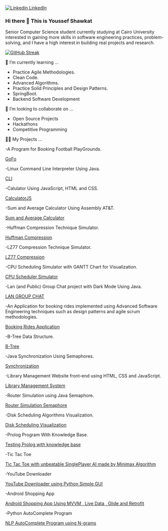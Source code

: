 [![Linkedin](https://i.stack.imgur.com/gVE0j.png) LinkedIn](https://www.linkedin.com/in/youssef-shawkat-826250138/)
&nbsp;
### Hi there 👋 This is Youssef Shawkat

Senior Computer Science student currently studying at Cairo University interested in gaining more skills in software engineering practices, problem-solving, and I have a high interest in building real projects and research.

[![GitHub Streak](https://github-readme-streak-stats.herokuapp.com?user=youssefshawkat&theme=dark&date_format=M%20j%5B%2C%20Y%5D)](https://git.io/streak-stats)



🌱 I’m currently learning ...

- Practice Agile Methodologies.
- Clean Code.
- Advanced Algorithms.
- Practice Solid Principles and Design Patterns.
- SpringBoot.
- Backend Software Development 

👯 I’m looking to collaborate on ...

- Open Source Projects
- Hackathons
- Competitive Programming


👨‍💻 My Projects ...

-A Program for Booking Football PlayGrounds.

<p><a href="https://github.com/youssefshawkat/GoFo">GoFo</a></p>

-Linux Command Line Interpreter Using Java.

<p><a href="https://github.com/youssefshawkat/CLI">CLI</a></p>

-Calulator Using JavaScript, HTML and CSS.

<p><a href="https://github.com/youssefshawkat/CalculatorJS">CalculatorJS</a></p>

-Sum and Average Calculator Using Assembly AT&T.

<p><a href="https://github.com/youssefshawkat/Assembly">Sum and Average Calculator</a></p>

-Huffman Compression Technique Simulator.

<p><a href="https://github.com/youssefshawkat/HuffmanCompression">Huffman Compression</a></p>

-LZ77 Compression Technique Simulator.

<p><a href="https://github.com/youssefshawkat/LZ77Compression">LZ77 Compression</a></p>

-CPU Scheduling Simulator with GANTT Chart for Visualization. 

<p><a href="https://github.com/youssefshawkat/CPUSchedulerSimulator">CPU Scheduler Simulator</a></p>

-Lan (and Public) Group Chat project with Dark Mode Using Java.

<p><a href="https://github.com/youssefshawkat/LANCHAT">LAN GROUP CHAT</a></p>

-An Application for booking rides implemented using Advanced Software Engineering techniques such as design patterns and agile scrum methodologies.

<p><a href="https://github.com/youssefshawkat/Advanced-SW">Booking Rides Application</a></p>

-B-Tree Data Structure.

<p><a href="https://github.com/youssefshawkat/btree">B-Tree</a></p>

-Java Synchronization Using Semaphores.

<p><a href="https://github.com/youssefshawkat/Synchronization">Synchronization </a></p>

-Library Management Website front-end using HTML, CSS and JavaScript.

<p><a href="https://github.com/youssefshawkat/librarywebsite">Library Management System </a></p>

-Router Simulation using Java Semaphore.

<p><a href="https://github.com/youssefshawkat/Semaphores">Router Simulation Semaphore </a></p>

-Disk Scheduling Algorithms Visualization.

<p><a href="https://github.com/youssefshawkat/DiskScheduling">Disk Scheduling Visualization</a></p>

-Prolog Program With Knowledge Base.

<p><a href="https://github.com/youssefshawkat/FirstPrologProject">Testing Prolog with knowledge base</a></p>

-Tic Tac Toe

<p><a href="https://github.com/youssefshawkat/Tic-Tac-Toe">Tic Tac Toe with unbeatable SinglePlayer AI made by Minimax Algorithm</a></p>

-YouTube Downloader

<p><a href="https://github.com/youssefshawkat/YouTube-Downloader">YouTube Downloader using Python Simple GUI</a></p>

-Android Shopping App 

<p><a href="https://github.com/youssefshawkat/Bank-Misr-Shopping-App-Project">Android Shopping App Using MVVM , Live Data , Glide and Retrofit</a></p>

-Python AutoComplete Program

<p><a href="https://github.com/youssefshawkat/nlp_autocomplete_using_n-grams/">NLP AutoComplete Program using N-grams</a></p>




